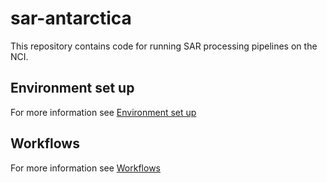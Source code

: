 # sar-antarctica

This repository contains code for running SAR processing pipelines on the NCI.

## Environment set up

For more information see [Environment set up](docs/setup/README.md)

## Workflows

For more information see [Workflows](docs/workflows/README.md)